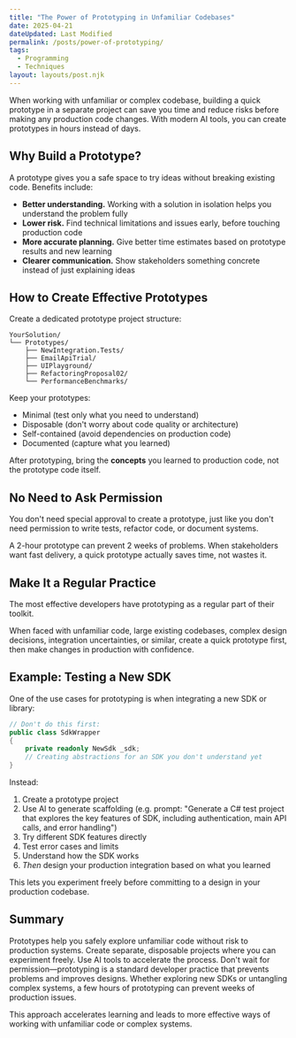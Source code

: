 ```yaml
---
title: "The Power of Prototyping in Unfamiliar Codebases"
date: 2025-04-21
dateUpdated: Last Modified
permalink: /posts/power-of-prototyping/
tags:
  - Programming
  - Techniques
layout: layouts/post.njk
---
```


When working with unfamiliar or complex codebase, building a quick prototype in a separate project can save you time and reduce risks before making any production code changes. With modern AI tools, you can create prototypes in hours instead of days.

## Why Build a Prototype?

A prototype gives you a safe space to try ideas without breaking existing code. Benefits include:

- **Better understanding.** Working with a solution in isolation helps you understand the problem fully
- **Lower risk.** Find technical limitations and issues early, before touching production code
- **More accurate planning.** Give better time estimates based on prototype results and new learning
- **Clearer communication.** Show stakeholders something concrete instead of just explaining ideas

## How to Create Effective Prototypes

Create a dedicated prototype project structure:

```plaintext
YourSolution/
└── Prototypes/
    ├── NewIntegration.Tests/
    ├── EmailApiTrial/
    ├── UIPlayground/
    ├── RefactoringProposal02/
    └── PerformanceBenchmarks/
```

Keep your prototypes:

- Minimal (test only what you need to understand)
- Disposable (don't worry about code quality or architecture)
- Self-contained (avoid dependencies on production code)
- Documented (capture what you learned)

After prototyping, bring the **concepts** you learned to production code, not the prototype code itself.

## No Need to Ask Permission

You don't need special approval to create a prototype, just like you don't need permission to write tests, refactor code, or document systems.

A 2-hour prototype can prevent 2 weeks of problems. When stakeholders want fast delivery, a quick prototype actually saves time, not wastes it.

## Make It a Regular Practice

The most effective developers have prototyping as a regular part of their toolkit.

When faced with unfamiliar code, large existing codebases, complex design decisions, integration uncertainties, or similar, create a quick prototype first, then make changes in production with confidence.

## Example: Testing a New SDK

One of the use cases for prototyping is when integrating a new SDK or library:

```csharp
// Don't do this first:
public class SdkWrapper
{
    private readonly NewSdk _sdk;
    // Creating abstractions for an SDK you don't understand yet
}
```

Instead:

1. Create a prototype project
2. Use AI to generate scaffolding (e.g. prompt: "Generate a C# test project that explores the key features of SDK, including authentication, main API calls, and error handling")
3. Try different SDK features directly
4. Test error cases and limits
5. Understand how the SDK works
6. _Then_ design your production integration based on what you learned

This lets you experiment freely before committing to a design in your production codebase.

## Summary

Prototypes help you safely explore unfamiliar code without risk to production systems. Create separate, disposable projects where you can experiment freely. Use AI tools to accelerate the process. Don't wait for permission—prototyping is a standard developer practice that prevents problems and improves designs. Whether exploring new SDKs or untangling complex systems, a few hours of prototyping can prevent weeks of production issues.

This approach accelerates learning and leads to more effective ways of working with unfamiliar code or complex systems.
